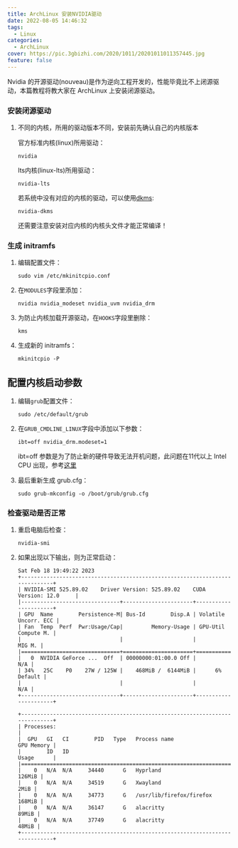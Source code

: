 ```yaml
---
title: ArchLinux 安装NVIDIA驱动
date: 2022-08-05 14:46:32
tags:
  - Linux
categories:
  - ArchLinux
cover: https://pic.3gbizhi.com/2020/1011/20201011011357445.jpg
feature: false
---
```


Nvidia 的开源驱动(nouveau)是作为逆向工程开发的，性能毕竟比不上闭源驱动，本篇教程将教大家在 ArchLinux 上安装闭源驱动。

### 安装闭源驱动

1. 不同的内核，所用的驱动版本不同，安装前先确认自己的内核版本

    官方标准内核(linux)所用驱动：
    ```shell
    nvidia
    ```

    lts内核(linux-lts)所用驱动：
    ```shell
    nvidia-lts
    ```

    若系统中没有对应的内核的驱动，可以使用[dkms](https://wiki.archlinux.org/title/Dynamic_Kernel_Module_Support):
    ```shell
    nvidia-dkms
    ```
    还需要注意安装对应内核的内核头文件才能正常编译！

### 生成 initramfs

1. 编辑配置文件：

    ```shell
    sudo vim /etc/mkinitcpio.conf
    ```

2. 在`MODULES`字段里添加：

    ```shell
    nvidia nvidia_modeset nvidia_uvm nvidia_drm
    ```

3. 为防止内核加载开源驱动，在`HOOKS`字段里删除：

    ```shell
    kms
    ```

3. 生成新的 initramfs：

    ```shell
    mkinitcpio -P
    ```

## 配置内核启动参数

1. 编辑`grub`配置文件：

    ```shell
    sudo /etc/default/grub
    ```

2. 在`GRUB_CMDLINE_LINUX`字段中添加以下参数：

    ```shell
    ibt=off nvidia_drm.modeset=1
    ```

    ibt=off 参数是为了防止新的硬件导致无法开机问题，此问题在11代以上 Intel CPU 出现，参考[这里](https://wiki.archlinux.org/title/NVIDIA#Installation)

3. 最后重新生成 grub.cfg：

    ```shell
    sudo grub-mkconfig -o /boot/grub/grub.cfg
    ```

### 检查驱动是否正常

1. 重启电脑后检查：

   ```shell
   nvidia-smi
   ```

2. 如果出现以下输出，则为正常启动：

    ```shell
    Sat Feb 18 19:49:22 2023
    +-----------------------------------------------------------------------------+
    | NVIDIA-SMI 525.89.02    Driver Version: 525.89.02    CUDA Version: 12.0     |
    |-------------------------------+----------------------+----------------------+
    | GPU  Name        Persistence-M| Bus-Id        Disp.A | Volatile Uncorr. ECC |
    | Fan  Temp  Perf  Pwr:Usage/Cap|         Memory-Usage | GPU-Util  Compute M. |
    |                               |                      |               MIG M. |
    |===============================+======================+======================|
    |   0  NVIDIA GeForce ...  Off  | 00000000:01:00.0 Off |                  N/A |
    | 34%   25C    P0    27W / 125W |    468MiB /  6144MiB |      6%      Default |
    |                               |                      |                  N/A |
    +-------------------------------+----------------------+----------------------+

    +-----------------------------------------------------------------------------+
    | Processes:                                                                  |
    |  GPU   GI   CI        PID   Type   Process name                  GPU Memory |
    |        ID   ID                                                   Usage      |
    |=============================================================================|
    |    0   N/A  N/A     34440      G   Hyprland                          126MiB |
    |    0   N/A  N/A     34519      G   Xwayland                            2MiB |
    |    0   N/A  N/A     34773      G   /usr/lib/firefox/firefox          168MiB |
    |    0   N/A  N/A     36147      G   alacritty                          89MiB |
    |    0   N/A  N/A     37749      G   alacritty                          48MiB |
    +-----------------------------------------------------------------------------+
    ```


